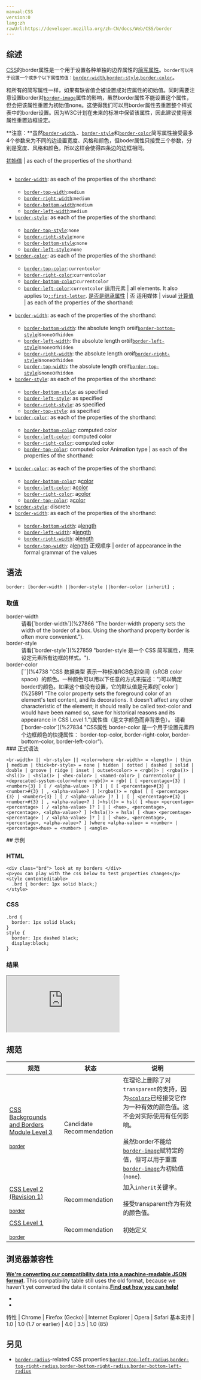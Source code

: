 ```yaml
---
manual:CSS
version:0
lang:zh
rawUrl:https://developer.mozilla.org/zh-CN/docs/Web/CSS/border
---
```





## 综述<a name="Summary"></a>


[CSS](%28421 "CSS")的border属性是一个用于设置各种单独的边界属性的[简写属性](%28300 "")。`border可以用于设置一个或多个以下属性的值：`[`border-width`](%27866 "The border-width property sets the width of the border of a box. Using the shorthand property border is often more convenient."),[`border-style`](%27859 "border-style 是一个 CSS 简写属性，用来设定元素所有边框的样式。"),[`border-color`](%27834 "CSS属性 border-color 是一个用于设置元素四个边框颜色的快捷属性： border-top-color, border-right-color, border-bottom-color, border-left-color")。



和所有的简写属性一样，如果有缺省值会被设置成对应属性的初始值。同时需要注意设置border对[`border-image`](%27835 "border-image CSS属性允许在元素的边框上绘制图像。这使得绘制复杂的外观组件更加简单，也不用在某些情况下使用九宫格了。使用 border-image 时，其将会替换掉 border-style 属性所设置的边框样式。虽然规范要求使用 border-image 时边框样式必须存在，但一些浏览器可能没有实现这一点。")属性的影响，虽然border属性不能设置这个属性，但会把该属性重置为初始值none。这使得我们可以用border属性去重置整个样式表中的border设置。因为W3C计划在未来的标准中保留该属性，因此建议使用该属性重置边框设定。



**注意：**虽然[`border-width`](%27866 "The border-width property sets the width of the border of a box. Using the shorthand property border is often more convenient."),、[`border-style`](%27859 "border-style 是一个 CSS 简写属性，用来设定元素所有边框的样式。")和[`border-color`](%27834 "CSS属性 border-color 是一个用于设置元素四个边框颜色的快捷属性： border-top-color, border-right-color, border-bottom-color, border-left-color")简写属性接受最多4个参数来为不同的边设置宽度、风格和颜色，但boder属性只接受三个参数，分别是宽度、风格和颜色，所以这样会使得四条边的边框相同。



[初始值](%28302 "") | as each of the properties of the shorthand:<br></br>
* [`border-width`](%27866 "The border-width property sets the width of the border of a box. Using the shorthand property border is often more convenient."): as each of the properties of the shorthand:<br></br>
	* [`border-top-width`](%27865 "此页面仍未被本地化, 期待您的翻译!"):`medium`
	* [`border-right-width`](%27857 "此页面仍未被本地化, 期待您的翻译!"):`medium`
	* [`border-bottom-width`](%27832 ""):`medium`
	* [`border-left-width`](%27852 "此页面仍未被本地化, 期待您的翻译!"):`medium`
* [`border-style`](%27859 "border-style 是一个 CSS 简写属性，用来设定元素所有边框的样式。"): as each of the properties of the shorthand:<br></br>
	* [`border-top-style`](%27864 "此页面仍未被本地化, 期待您的翻译!"):`none`
	* [`border-right-style`](%27856 "此页面仍未被本地化, 期待您的翻译!"):`none`
	* [`border-bottom-style`](%27831 "The border-bottom-style CSS property sets the line style of an element's bottom border."):`none`
	* [`border-left-style`](%27851 "此页面仍未被本地化, 期待您的翻译!"):`none`
* [`border-color`](%27834 "CSS属性 border-color 是一个用于设置元素四个边框颜色的快捷属性： border-top-color, border-right-color, border-bottom-color, border-left-color"): as each of the properties of the shorthand:<br></br>
	* [`border-top-color`](%27861 "此页面仍未被本地化, 期待您的翻译!"):`currentcolor`
	* [`border-right-color`](%27855 "此页面仍未被本地化, 期待您的翻译!"):`currentcolor`
	* [`border-bottom-color`](%27828 "border-bottom-color 属性设置一个元素底部边框的颜色。应当指出，在多数情况下，CSS 简写属性 border-color 或 border-bottom 更方便实用。"):`currentcolor`
	* [`border-left-color`](%27850 "border-left-color 属性设置元素的左边框颜色。值得注意的是，在大数情况下使用 border-color 或 border-left 更加方便和普遍。"):`currentcolor` 
适用元素 | all elements. It also applies to[`::first-letter`](%27929 "CSS 伪元素 ::first-letter会选中某 block-level element（块级元素）第一行的第一个字母，并且文字所处的行之前没有其他内容（如图片和内联的表格） 。"). 
[是否是继承属性](%28299 "") | 否 
适用媒体 | visual 
[计算值](%28304 "") | as each of the properties of the shorthand:<br></br>
* [`border-width`](%27866 "The border-width property sets the width of the border of a box. Using the shorthand property border is often more convenient."): as each of the properties of the shorthand:<br></br>
	* [`border-bottom-width`](%27832 ""): the absolute length or`0`if[`border-bottom-style`](%27831 "The border-bottom-style CSS property sets the line style of an element's bottom border.")is`none`or`hidden`
	* [`border-left-width`](%27852 "此页面仍未被本地化, 期待您的翻译!"): the absolute length or`0`if[`border-left-style`](%27851 "此页面仍未被本地化, 期待您的翻译!")is`none`or`hidden`
	* [`border-right-width`](%27857 "此页面仍未被本地化, 期待您的翻译!"): the absolute length or`0`if[`border-right-style`](%27856 "此页面仍未被本地化, 期待您的翻译!")is`none`or`hidden`
	* [`border-top-width`](%27865 "此页面仍未被本地化, 期待您的翻译!"): the absolute length or`0`if[`border-top-style`](%27864 "此页面仍未被本地化, 期待您的翻译!")is`none`or`hidden`
* [`border-style`](%27859 "border-style 是一个 CSS 简写属性，用来设定元素所有边框的样式。"): as each of the properties of the shorthand:<br></br>
	* [`border-bottom-style`](%27831 "The border-bottom-style CSS property sets the line style of an element's bottom border."): as specified
	* [`border-left-style`](%27851 "此页面仍未被本地化, 期待您的翻译!"): as specified
	* [`border-right-style`](%27856 "此页面仍未被本地化, 期待您的翻译!"): as specified
	* [`border-top-style`](%27864 "此页面仍未被本地化, 期待您的翻译!"): as specified
* [`border-color`](%27834 "CSS属性 border-color 是一个用于设置元素四个边框颜色的快捷属性： border-top-color, border-right-color, border-bottom-color, border-left-color"): as each of the properties of the shorthand:<br></br>
	* [`border-bottom-color`](%27828 "border-bottom-color 属性设置一个元素底部边框的颜色。应当指出，在多数情况下，CSS 简写属性 border-color 或 border-bottom 更方便实用。"): computed color
	* [`border-left-color`](%27850 "border-left-color 属性设置元素的左边框颜色。值得注意的是，在大数情况下使用 border-color 或 border-left 更加方便和普遍。"): computed color
	* [`border-right-color`](%27855 "此页面仍未被本地化, 期待您的翻译!"): computed color
	* [`border-top-color`](%27861 "此页面仍未被本地化, 期待您的翻译!"): computed color 
Animation type | as each of the properties of the shorthand:<br></br>
* [`border-color`](%27834 "CSS属性 border-color 是一个用于设置元素四个边框颜色的快捷属性： border-top-color, border-right-color, border-bottom-color, border-left-color"): as each of the properties of the shorthand:<br></br>
	* [`border-bottom-color`](%27828 "border-bottom-color 属性设置一个元素底部边框的颜色。应当指出，在多数情况下，CSS 简写属性 border-color 或 border-bottom 更方便实用。"): a[color](%28651 "Values of the <color> CSS data type are interpolated on each of their red, green, blue components, each handled as a real, floating-point number. Note that interpolation of colors happens in the alpha-premultiplied sRGBA color space to prevent unexpected grey colors to appear.")
	* [`border-left-color`](%27850 "border-left-color 属性设置元素的左边框颜色。值得注意的是，在大数情况下使用 border-color 或 border-left 更加方便和普遍。"): a[color](%28651 "Values of the <color> CSS data type are interpolated on each of their red, green, blue components, each handled as a real, floating-point number. Note that interpolation of colors happens in the alpha-premultiplied sRGBA color space to prevent unexpected grey colors to appear.")
	* [`border-right-color`](%27855 "此页面仍未被本地化, 期待您的翻译!"): a[color](%28651 "Values of the <color> CSS data type are interpolated on each of their red, green, blue components, each handled as a real, floating-point number. Note that interpolation of colors happens in the alpha-premultiplied sRGBA color space to prevent unexpected grey colors to appear.")
	* [`border-top-color`](%27861 "此页面仍未被本地化, 期待您的翻译!"): a[color](%28651 "Values of the <color> CSS data type are interpolated on each of their red, green, blue components, each handled as a real, floating-point number. Note that interpolation of colors happens in the alpha-premultiplied sRGBA color space to prevent unexpected grey colors to appear.")
* [`border-style`](%27859 "border-style 是一个 CSS 简写属性，用来设定元素所有边框的样式。"): discrete
* [`border-width`](%27866 "The border-width property sets the width of the border of a box. Using the shorthand property border is often more convenient."): as each of the properties of the shorthand:<br></br>
	* [`border-bottom-width`](%27832 ""): a[length](%28692 "Values of the <length> CSS data type are interpolated as real, floating-point numbers.")
	* [`border-left-width`](%27852 "此页面仍未被本地化, 期待您的翻译!"): a[length](%28692 "Values of the <length> CSS data type are interpolated as real, floating-point numbers.")
	* [`border-right-width`](%27857 "此页面仍未被本地化, 期待您的翻译!"): a[length](%28692 "Values of the <length> CSS data type are interpolated as real, floating-point numbers.")
	* [`border-top-width`](%27865 "此页面仍未被本地化, 期待您的翻译!"): a[length](%28692 "Values of the <length> CSS data type are interpolated as real, floating-point numbers.") 
正规顺序 | order of appearance in the formal grammar of the values 


## 语法<a name="Syntax"></a>

```
border: [border-width ||border-style ||border-color |inherit] ;
```

### 取值<a name="Values"></a>
<dl><dt id=''>border-width</dt><dd>请看[`border-width`](%27866 "The border-width property sets the width of the border of a box. Using the shorthand property border is often more convenient.").</dd><dt id=''>border-style</dt><dd>请看[`border-style`](%27859 "border-style 是一个 CSS 简写属性，用来设定元素所有边框的样式。").</dd><dt id=''>border-color</dt><dd>[`<color>`](%4738 "CSS 数据类型 <color> 表示一种标准RGB色彩空间（sRGB color space）的颜色。一种颜色可以用以下任意的方式来描述：")可以确定border的颜色。如果这个值没有设置，它的默认值是元素的[`color`](%25891 "The color property sets the foreground color of an element's text content, and its decorations. It doesn't affect any other characteristic of the element; it should really be called text-color and would have been named so, save for historical reasons and its appearance in CSS Level 1.")属性值（是文字颜色而非背景色）。 请看[`border-color`](%27834 "CSS属性 border-color 是一个用于设置元素四个边框颜色的快捷属性： border-top-color, border-right-color, border-bottom-color, border-left-color").</dd><dt id=''>
### 正式语法<a name="正式语法"></a>

```
<br-width> || <br-style> || <color>where <br-width> = <length> | thin | medium | thick<br-style> = none | hidden | dotted | dashed | solid | double | groove | ridge | inset | outset<color> = <rgb()> | <rgba()> | <hsl()> | <hsla()> | <hex-color> | <named-color> | currentcolor | <deprecated-system-color>where <rgb()> = rgb( [ [ <percentage>{3} | <number>{3} ] [ / <alpha-value> ]? ] | [ [ <percentage>#{3} | <number>#{3} ] , <alpha-value>? ] )<rgba()> = rgba( [ [ <percentage>{3} | <number>{3} ] [ / <alpha-value> ]? ] | [ [ <percentage>#{3} | <number>#{3} ] , <alpha-value>? ] )<hsl()> = hsl( [ <hue> <percentage> <percentage> [ / <alpha-value> ]? ] | [ <hue>, <percentage>, <percentage>, <alpha-value>? ] )<hsla()> = hsla( [ <hue> <percentage> <percentage> [ / <alpha-value> ]? ] | [ <hue>, <percentage>, <percentage>, <alpha-value>? ] )where <alpha-value> = <number> | <percentage><hue> = <number> | <angle>
```
</dt></dl>
## 示例<a name="Examples"></a>

### HTML<a name="HTML"></a>

```
<div class="brd"> look at my borders </div>
<p>you can play with the css below to test properties changes</p>
<style contenteditable>
  .brd { border: 1px solid black;}
</style>
```

### CSS<a name="CSS"></a>

```
.brd { 
  border: 1px solid black;
}
style { 
  border: 1px dashed black;
  display:block;
}
```





### 结果<a name="结果"></a>


<iframe src='https://mdn.mozillademos.org/zh-CN/docs/Web/CSS/border$samples/示例?revision=1137535' width='null' height='null'></iframe>


## 规范<a name="Specifications"></a>

规范 | 状态 | 说明 
 ---  |  ---  |  ---  | 
[CSS Backgrounds and Borders Module Level 3<br></br><small>border</small>](%28787 "") | Candidate Recommendation | 在理论上删除了对`transparent`的支持，因为[`<color>`](%4738 "CSS 数据类型 <color> 表示一种标准RGB色彩空间（sRGB color space）的颜色。一种颜色可以用以下任意的方式来描述：")已经接受它作为一种有效的颜色值。这不会对实际使用有任何影响。<br></br>虽然border不能给[`border-image`](%27835 "border-image CSS属性允许在元素的边框上绘制图像。这使得绘制复杂的外观组件更加简单，也不用在某些情况下使用九宫格了。使用 border-image 时，其将会替换掉 border-style 属性所设置的边框样式。虽然规范要求使用 border-image 时边框样式必须存在，但一些浏览器可能没有实现这一点。")赋特定的值，但可以用于重置[`border-image`](%27835 "border-image CSS属性允许在元素的边框上绘制图像。这使得绘制复杂的外观组件更加简单，也不用在某些情况下使用九宫格了。使用 border-image 时，其将会替换掉 border-style 属性所设置的边框样式。虽然规范要求使用 border-image 时边框样式必须存在，但一些浏览器可能没有实现这一点。")为初始值(`none`). 
[CSS Level 2 (Revision 1)<br></br><small>border</small>](%28788 "") | Recommendation | 加入`inherit`关键字。<br></br>接受transparent作为有效的颜色值。 
[CSS Level 1<br></br><small>border</small>](%28789 "") | Recommendation | 初始定义 


## 浏览器兼容性<a name="Browser_compatibility"></a>


**[We&#39;re converting our compatibility data into a machine-readable JSON format](%3344 "")**. This compatibility table still uses the old format, because we haven&#39;t yet converted the data it contains.**[Find out how you can help!](%3392 "")**


* 
* 

特性 | Chrome | Firefox (Gecko) | Internet Explorer | Opera | Safari 
基本支持 | 1.0 | 1.0 (1.7 or earlier) | 4.0 | 3.5 | 1.0 (85) 




### <a name="See_also"></a>

## 另见<a name="See_also"></a>

* [`border-radius`](%27853 "CSS属性 border-radius 用来设置边框圆角。当使用一个半径时确定一个圆形；当使用两个半径时确定一个椭圆，这个(椭)圆与边框的交集形成圆角效果。")-related CSS properties:[`border-top-left-radius`](%27862 "Technical review completed. Editorial review completed."),[`border-top-right-radius`](%27863 "border-top-right-radius属性设置元素的右上角弧形，这个圆弧可能是一个椭圆，或者其中一个值是0的话，就是没有圆弧，换句话就是说拐角是方形的。"),[`border-bottom-right-radius`](%27830 "The border-bottom-right-radius CSS property sets the rounding of the bottom-right corner of the element."),[`border-bottom-left-radius`](%27829 "总览")




